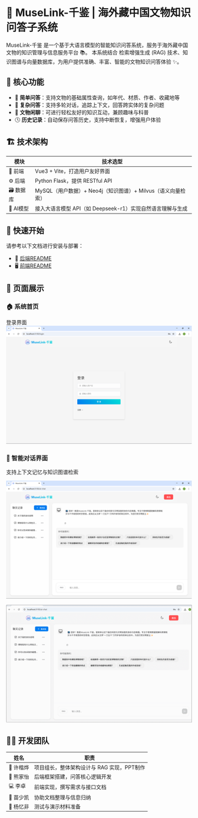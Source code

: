 # 🏺 MuseLink-千鉴 | 海外藏中国文物知识问答子系统

MuseLink-千鉴 是一个基于大语言模型的智能知识问答系统，服务于海外藏中国文物的知识管理与信息服务平台 📚。
本系统结合 检索增强生成 (RAG) 技术、知识图谱与向量数据库，为用户提供准确、丰富、智能的文物知识问答体验 ✨。

## 🔧 核心功能

- 🤔 **简单问答**：支持文物的基础属性查询，如年代、材质、作者、收藏地等
- 🧠 **复杂问答**：支持多轮对话，追踪上下文，回答跨实体的复杂问题
- 💬 **文物闲聊**：可进行轻松友好的知识互动，兼顾趣味与科普
- 🕓 **历史记录**：自动保存问答历史，支持中断恢复，增强用户体验

## 🏗️ 技术架构

| 模块 | 技术选型 |
| ---- | -------- |
| 🎨 前端 | Vue3 + Vite，打造用户友好界面 |
| ⚙️ 后端 | Python Flask，提供 RESTful API |
| 🗃️ 数据库 | MySQL（用户数据）+ Neo4j（知识图谱）+ Milvus（语义向量检索） |
| 🤖 AI模型 | 接入大语言模型 API（如 Deepseek-r1）实现自然语言理解与生成 |


## 🚀 快速开始

请参考以下文档进行安装与部署：

- 📘 [后端README](./backend/README.md)
- 🖥️ [前端README](./frontend/README.md)

## 🔹 页面展示

### 🏠 系统首页
登录界面
![登录界面](demo_png/login.png)

### 💬 智能对话界面
支持上下文记忆与知识图谱检索

![智能对话界面](demo_png/chat.png)

![智能对话界面](demo_png/chat_1.gif)

## 👨‍💻 开发团队

| 姓名 | 职责 |
| ---- | ---- |
| 🧭 许楷烨 | 项目组长，整体架构设计与 RAG 实现，PPT制作 |
| 🧰 熊家怡 | 后端框架搭建，问答核心逻辑开发 |
| 💻 李卓 | 前端实现，撰写需求与接口文档 |
| 📄 苗少凯 | 协助文档整理与信息归纳 |
| 🧪 杨忆非 | 测试与演示材料准备 |
